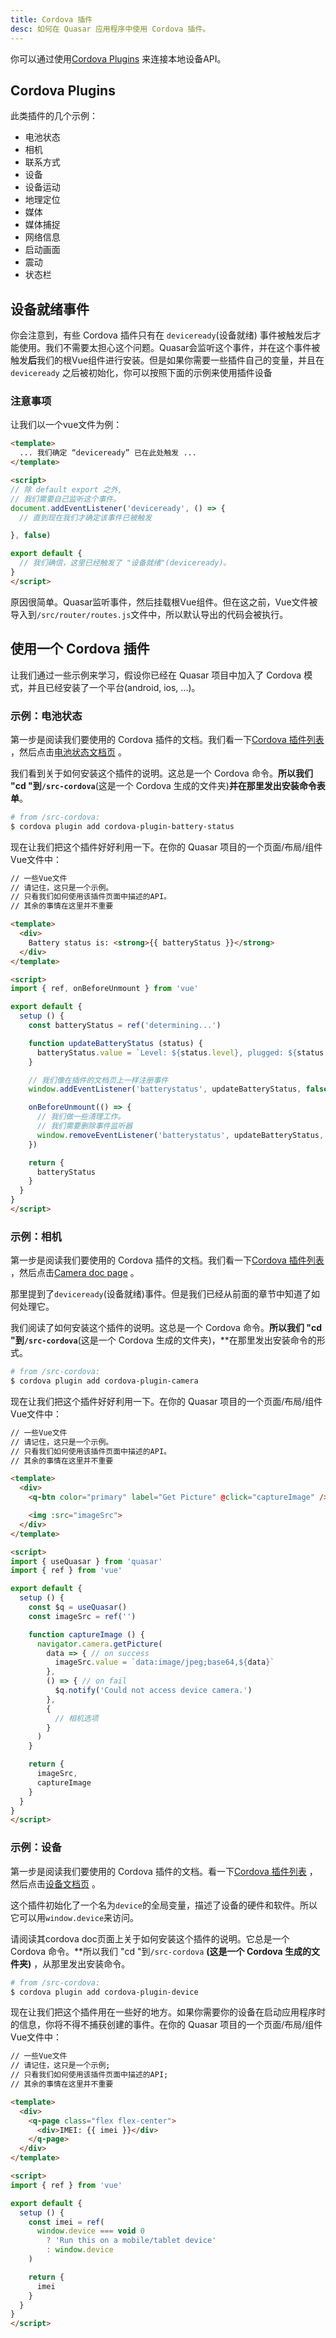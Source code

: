 ```yaml
---
title: Cordova 插件
desc: 如何在 Quasar 应用程序中使用 Cordova 插件。
---
```

你可以通过使用[Cordova Plugins](https://cordova.apache.org/docs/en/latest/#plugin-apis) 来连接本地设备API。

## Cordova Plugins
此类插件的几个示例：

* 电池状态
* 相机
* 联系方式
* 设备
* 设备运动
* 地理定位
* 媒体
* 媒体捕捉
* 网络信息
* 启动画面
* 震动
* 状态栏

## 设备就绪事件
你会注意到，有些 Cordova 插件只有在 `deviceready`(设备就绪) 事件被触发后才能使用。我们不需要太担心这个问题。Quasar会监听这个事件，并在这个事件被触发**后**我们的根Vue组件进行安装。但是如果你需要一些插件自己的变量，并且在 `deviceready` 之后被初始化，你可以按照下面的示例来使用插件设备

### 注意事项
让我们以一个vue文件为例：
```html
<template>
  ... 我们确定 “deviceready” 已在此处触发 ...
</template>

<script>
// 除 default export 之外,
// 我们需要自己监听这个事件。
document.addEventListener('deviceready', () => {
  // 直到现在我们才确定该事件已被触发

}, false)

export default {
  // 我们确信，这里已经触发了 "设备就绪"(deviceready)。
}
</script>
```

原因很简单。Quasar监听事件，然后挂载根Vue组件。但在这之前，Vue文件被导入到`/src/router/routes.js`文件中，所以默认导出的代码会被执行。

## 使用一个 Cordova 插件
让我们通过一些示例来学习，假设你已经在 Quasar 项目中加入了 Cordova 模式，并且已经安装了一个平台(android, ios, ...)。

### 示例：电池状态
第一步是阅读我们要使用的 Cordova 插件的文档。我们看一下[Cordova 插件列表](https://cordova.apache.org/docs/en/latest/#plugin-apis) ，然后点击[电池状态文档页](https://cordova.apache.org/docs/en/latest/reference/cordova-plugin-battery-status/index.html) 。

我们看到关于如何安装这个插件的说明。这总是一个 Cordova 命令。**所以我们 "cd "到`/src-cordova`**(这是一个 Cordova 生成的文件夹)**并在那里发出安装命令表单**。

```bash
# from /src-cordova:
$ cordova plugin add cordova-plugin-battery-status
```

现在让我们把这个插件好好利用一下。在你的 Quasar 项目的一个页面/布局/组件Vue文件中：

```html
// 一些Vue文件
// 请记住，这只是一个示例。
// 只看我们如何使用该插件页面中描述的API。
// 其余的事情在这里并不重要

<template>
  <div>
    Battery status is: <strong>{{ batteryStatus }}</strong>
  </div>
</template>

<script>
import { ref, onBeforeUnmount } from 'vue'

export default {
  setup () {
    const batteryStatus = ref('determining...')

    function updateBatteryStatus (status) {
      batteryStatus.value = `Level: ${status.level}, plugged: ${status.isPlugged}`
    }

    // 我们像在插件的文档页上一样注册事件
    window.addEventListener('batterystatus', updateBatteryStatus, false)

    onBeforeUnmount(() => {
      // 我们做一些清理工作。
      // 我们需要删除事件监听器
      window.removeEventListener('batterystatus', updateBatteryStatus, false)
    })

    return {
      batteryStatus
    }
  }
}
</script>
```

### 示例：相机
第一步是阅读我们要使用的 Cordova 插件的文档。我们看一下[Cordova 插件列表 ](https://cordova.apache.org/docs/en/latest/#plugin-apis) ，然后点击[Camera doc page](https://cordova.apache.org/docs/en/latest/reference/cordova-plugin-camera/index.html) 。

那里提到了`deviceready`(设备就绪)事件。但是我们已经从前面的章节中知道了如何处理它。

我们阅读了如何安装这个插件的说明。这总是一个 Cordova 命令。**所以我们 "cd "到`/src-cordova`**(这是一个 Cordova 生成的文件夹)，**在那里发出安装命令的形式。

```bash
# from /src-cordova:
$ cordova plugin add cordova-plugin-camera
```

现在让我们把这个插件好好利用一下。在你的 Quasar 项目的一个页面/布局/组件Vue文件中：

```html
// 一些Vue文件
// 请记住，这只是一个示例。
// 只看我们如何使用该插件页面中描述的API。
// 其余的事情在这里并不重要

<template>
  <div>
    <q-btn color="primary" label="Get Picture" @click="captureImage" />

    <img :src="imageSrc">
  </div>
</template>

<script>
import { useQuasar } from 'quasar'
import { ref } from 'vue'

export default {
  setup () {
    const $q = useQuasar()
    const imageSrc = ref('')

    function captureImage () {
      navigator.camera.getPicture(
        data => { // on success
          imageSrc.value = `data:image/jpeg;base64,${data}`
        },
        () => { // on fail
          $q.notify('Could not access device camera.')
        },
        {
          // 相机选项
        }
      )
    }

    return {
      imageSrc,
      captureImage
    }
  }
}
</script>
```

### 示例：设备
第一步是阅读我们要使用的 Cordova 插件的文档。看一下[Cordova 插件列表](https://cordova.apache.org/docs/en/latest/#plugin-apis) ，然后点击[设备文档页](https://cordova.apache.org/docs/en/latest/reference/cordova-plugin-device/index.html) 。

这个插件初始化了一个名为`device`的全局变量，描述了设备的硬件和软件。所以它可以用`window.device`来访问。

请阅读其cordova doc页面上关于如何安装这个插件的说明。它总是一个 Cordova 命令。**所以我们 "cd "到`/src-cordova` **(这是一个 Cordova 生成的文件夹)** ，从那里发出安装命令。

```bash
# from /src-cordova:
$ cordova plugin add cordova-plugin-device
```

现在让我们把这个插件用在一些好的地方。如果你需要你的设备在启动应用程序时的信息，你将不得不捕获创建的事件。在你的 Quasar 项目的一个页面/布局/组件Vue文件中：

```html
// 一些Vue文件
// 请记住，这只是一个示例;
// 只看我们如何使用该插件页面中描述的API;
// 其余的事情在这里并不重要

<template>
  <div>
    <q-page class="flex flex-center">
      <div>IMEI: {{ imei }}</div>
    </q-page>
  </div>
</template>

<script>
import { ref } from 'vue'

export default {
  setup () {
    const imei = ref(
      window.device === void 0
        ? 'Run this on a mobile/tablet device'
        : window.device
    )

    return {
      imei
    }
  }
}
</script>
```
